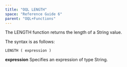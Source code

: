 ```yaml
---
title: "OQL LENGTH"
space: "Reference Guide 6"
parent: "OQL+Functions"
---
```



The LENGTH function returns the length of a String value.

The syntax is as follows:

```
LENGTH ( expression )
```

**expression**
Specifies an expression of type String.
